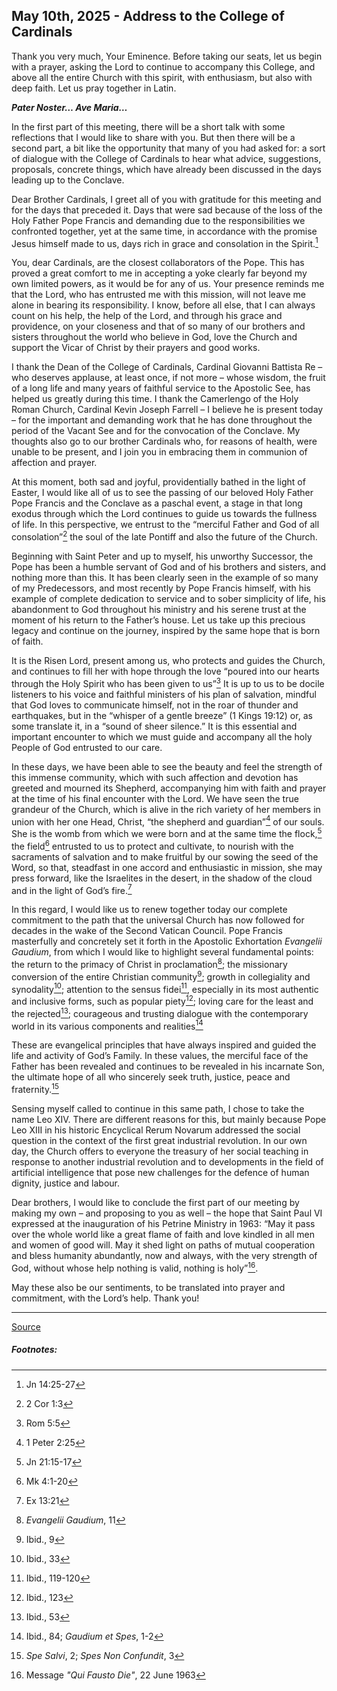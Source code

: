 ## May 10th, 2025 - Address to the College of Cardinals

Thank you very much, Your Eminence. Before taking our seats, let us begin with a prayer, asking the Lord to continue to accompany this College, and above all the entire Church with this spirit, with enthusiasm, but also with deep faith. Let us pray together in Latin.


***Pater Noster… Ave Maria…***


In the first part of this meeting, there will be a short talk with some reflections that I would like to share with you. But then there will be a second part, a bit like the opportunity that many of you had asked for: a sort of dialogue with the College of Cardinals to hear what advice, suggestions, proposals, concrete things, which have already been discussed in the days leading up to the Conclave.

Dear Brother Cardinals, I greet all of you with gratitude for this meeting and for the days that preceded it. Days that were sad because of the loss of the Holy Father Pope Francis and demanding due to the responsibilities we confronted together, yet at the same time, in accordance with the promise Jesus himself made to us, days rich in grace and consolation in the Spirit.[^1]

You, dear Cardinals, are the closest collaborators of the Pope. This has proved a great comfort to me in accepting a yoke clearly far beyond my own limited powers, as it would be for any of us. Your presence reminds me that the Lord, who has entrusted me with this mission, will not leave me alone in bearing its responsibility. I know, before all else, that I can always count on his help, the help of the Lord, and through his grace and providence, on your closeness and that of so many of our brothers and sisters throughout the world who believe in God, love the Church and support the Vicar of Christ by their prayers and good works.

I thank the Dean of the College of Cardinals, Cardinal Giovanni Battista Re – who deserves applause, at least once, if not more – whose wisdom, the fruit of a long life and many years of faithful service to the Apostolic See, has helped us greatly during this time. I thank the Camerlengo of the Holy Roman Church, Cardinal Kevin Joseph Farrell – I believe he is present today – for the important and demanding work that he has done throughout the period of the Vacant See and for the convocation of the Conclave. My thoughts also go to our brother Cardinals who, for reasons of health, were unable to be present, and I join you in embracing them in communion of affection and prayer.

At this moment, both sad and joyful, providentially bathed in the light of Easter, I would like all of us to see the passing of our beloved Holy Father Pope Francis and the Conclave as a paschal event, a stage in that long exodus through which the Lord continues to guide us towards the fullness of life. In this perspective, we entrust to the “merciful Father and God of all consolation”[^2] the soul of the late Pontiff and also the future of the Church.

Beginning with Saint Peter and up to myself, his unworthy Successor, the Pope has been a humble servant of God and of his brothers and sisters, and nothing more than this. It has been clearly seen in the example of so many of my Predecessors, and most recently by Pope Francis himself, with his example of complete dedication to service and to sober simplicity of life, his abandonment to God throughout his ministry and his serene trust at the moment of his return to the Father’s house. Let us take up this precious legacy and continue on the journey, inspired by the same hope that is born of faith.

It is the Risen Lord, present among us, who protects and guides the Church, and continues to fill her with hope through the love “poured into our hearts through the Holy Spirit who has been given to us”[^3] It is up to us to be docile listeners to his voice and faithful ministers of his plan of salvation, mindful that God loves to communicate himself, not in the roar of thunder and earthquakes, but in the “whisper of a gentle breeze” (1 Kings 19:12) or, as some translate it, in a “sound of sheer silence.” It is this essential and important encounter to which we must guide and accompany all the holy People of God entrusted to our care.

In these days, we have been able to see the beauty and feel the strength of this immense community, which with such affection and devotion has greeted and mourned its Shepherd, accompanying him with faith and prayer at the time of his final encounter with the Lord. We have seen the true grandeur of the Church, which is alive in the rich variety of her members in union with her one Head, Christ, “the shepherd and guardian”[^4] of our souls. She is the womb from which we were born and at the same time the flock,[^5] the field[^6] entrusted to us to protect and cultivate, to nourish with the sacraments of salvation and to make fruitful by our sowing the seed of the Word, so that, steadfast in one accord and enthusiastic in mission, she may press forward, like the Israelites in the desert, in the shadow of the cloud and in the light of God’s fire.[^7]

In this regard, I would like us to renew together today our complete commitment to the path that the universal Church has now followed for decades in the wake of the Second Vatican Council. Pope Francis masterfully and concretely set it forth in the Apostolic Exhortation *Evangelii Gaudium*, from which I would like to highlight several fundamental points: the return to the primacy of Christ in proclamation[^8]; the missionary conversion of the entire Christian community[^9]; growth in collegiality and synodality[^10]; attention to the sensus fidei[^11], especially in its most authentic and inclusive forms, such as popular piety[^12]; loving care for the least and the rejected[^13]; courageous and trusting dialogue with the contemporary world in its various components and realities[^14]

These are evangelical principles that have always inspired and guided the life and activity of God’s Family. In these values, the merciful face of the Father has been revealed and continues to be revealed in his incarnate Son, the ultimate hope of all who sincerely seek truth, justice, peace and fraternity.[^15]

Sensing myself called to continue in this same path, I chose to take the name Leo XIV. There are different reasons for this, but mainly because Pope Leo XIII in his historic Encyclical Rerum Novarum addressed the social question in the context of the first great industrial revolution. In our own day, the Church offers to everyone the treasury of her social teaching in response to another industrial revolution and to developments in the field of artificial intelligence that pose new challenges for the defence of human dignity, justice and labour.

Dear brothers, I would like to conclude the first part of our meeting by making my own – and proposing to you as well – the hope that Saint Paul VI expressed at the inauguration of his Petrine Ministry in 1963: “May it pass over the whole world like a great flame of faith and love kindled in all men and women of good will. May it shed light on paths of mutual cooperation and bless humanity abundantly, now and always, with the very strength of God, without whose help nothing is valid, nothing is holy”[^16].

May these also be our sentiments, to be translated into prayer and commitment, with the Lord’s help. Thank you!

___
[Source](https://press.vatican.va/content/salastampa/en/bollettino/pubblico/2025/05/10/250510a.html)
##### Footnotes:
[^1]: Jn 14:25-27
[^2]: 2 Cor 1:3
[^3]: Rom 5:5
[^4]: 1 Peter 2:25
[^5]: Jn 21:15-17
[^6]: Mk 4:1-20
[^7]: Ex 13:21
[^8]: *Evangelii Gaudium*, 11
[^9]: Ibid., 9
[^10]: Ibid., 33
[^11]: Ibid., 119-120
[^12]: Ibid., 123
[^13]: Ibid., 53
[^14]: Ibid., 84; *Gaudium et Spes*, 1-2
[^15]: *Spe Salvi*, 2; *Spes Non Confundit*, 3
[^16]: Message *"Qui Fausto Die"*, 22 June 1963
